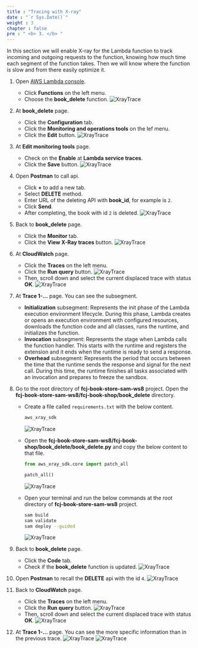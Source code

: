 ```yaml
---
title : "Tracing with X-ray"
date : "`r Sys.Date()`"
weight : 3
chapter : false
pre : " <b> 3. </b> "
---
```


In this section we will enable X-ray for the Lambda function to track incoming and outgoing requests to the function, knowing how much time each segment of the function takes. Then we will know where the function is slow and from there easily optimize it.

1. Open [AWS Lambda console](https://us-east-1.console.aws.amazon.com/lambda/home?region=us-east-1#/functions).
    - Click **Functions** on the left menu.
    - Choose the **book_delete** function.
      ![XrayTrace](/images/temp/1/39.png?width=90pc)

2. At **book_delete** page.
    - Click the **Configuration** tab.
    - Click the **Monitoring and operations tools** on the lef menu.
    - Click the **Edit** button.
      ![XrayTrace](/images/temp/1/40.png?width=90pc)

3. At **Edit monitoring tools** page.
    - Check on the **Enable** at **Lambda service traces**.
    - Click the **Save** button.
      ![XrayTrace](/images/temp/1/41.png?width=90pc)

4. Open **Postman** to call api.
    - Click **+** to add a new tab.
    - Select **DELETE** method.
    - Enter URL of the deleting API with **book_id**, for example is `2`.
    - Click **Send**.
    - After completing, the book with id `2` is deleted.
      ![XrayTrace](/images/temp/1/42.png?width=90pc)

5. Back to **book_delete** page.
    - Click the **Monitor** tab.
    - Click the **View X-Ray traces** button.
      ![XrayTrace](/images/temp/1/43.png?width=90pc)

6. At **CloudWatch** page.
    - Click the **Traces** on the left menu.
    - Click the **Run query** button.
      ![XrayTrace](/images/temp/1/44.png?width=90pc)
    - Then, scroll down and select the current displaced trace with status **OK**.
      ![XrayTrace](/images/temp/1/45.png?width=90pc)

7. At **Trace 1-...** page. You can see the subsegment.
    - **Initialization** subsegment: Represents the init phase of the Lambda execution environment lifecycle. During this phase, Lambda creates or opens an execution environment with configured resources, downloads the function code and all classes, runs the runtime, and initializes the function.
    - **Invocation** subsegment: Represents the stage when Lambda calls the function handler. This starts with the runtime and registers the extension and it ends when the runtime is ready to send a response.
    - **Overhead** subsegment: Represents the period that occurs between the time that the runtime sends the response and signal for the next call. During this time, the runtime finishes all tasks associated with an invocation and prepares to freeze the sandbox.

8. Go to the root directory of **fcj-book-store-sam-ws8** project. Open the **fcj-book-store-sam-ws8/fcj-book-shop/book_delete** directory.
    - Create a file called `requirements.txt` with the below content.

      ```txt
      aws_xray_sdk
      ```

      ![XrayTrace](/images/temp/1/46.png?width=90pc)
    - Open the **fcj-book-store-sam-ws8/fcj-book-shop/book_delete/book_delete.py** and copy the below content to that file.

        ```py
        from aws_xray_sdk.core import patch_all

        patch_all()
        ```

        ![XrayTrace](/images/temp/1/47.png?width=90pc)
    - Open your terminal and run the below commands at the root directory of **fcj-book-store-sam-ws8** project.

      ```bash
      sam build
      sam validate
      sam deploy --guided
      ```

      ![XrayTrace](/images/temp/1/48.png?width=90pc)

9. Back to **book_delete** page.
    - Click the **Code** tab.
    - Check if the **book_delete** function is updated.
      ![XrayTrace](/images/temp/1/49.png?width=90pc)

10. Open **Postman** to recall the **DELETE** api with the id `4`.
    ![XrayTrace](/images/temp/1/50.png?width=90pc)

11. Back to **CloudWatch** page.
    - Click the **Traces** on the left menu.
    - Click the **Run query** button.
      ![XrayTrace](/images/temp/1/44.png?width=90pc)
    - Then, scroll down and select the current displaced trace with status **OK**.
      ![XrayTrace](/images/temp/1/51.png?width=90pc)

12. At **Trace 1-...** page. You can see the more specific information than in the previous trace.
    ![XrayTrace](/images/temp/1/52.png?width=90pc)
    ![XrayTrace](/images/temp/1/53.png?width=90pc)
